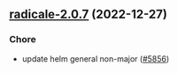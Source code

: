 

## [radicale-2.0.7](https://github.com/truecharts/charts/compare/radicale-2.0.6...radicale-2.0.7) (2022-12-27)

### Chore

- update helm general non-major ([#5856](https://github.com/truecharts/charts/issues/5856))
  
  